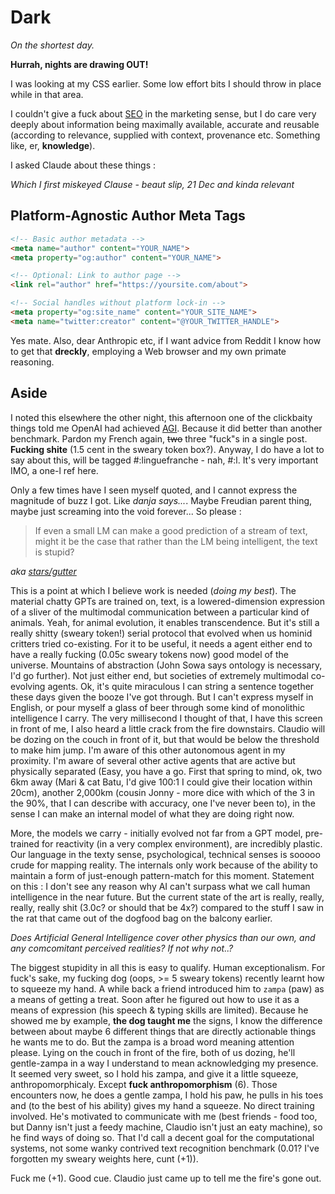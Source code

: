 # Dark

*On the shortest day.*

**Hurrah, nights are drawing OUT!**

I was looking at my CSS earlier. Some low effort bits I should throw in place while in that area.

I couldn't give a fuck about [SEO](https://en.wikipedia.org/wiki/Search_engine_optimization) in the marketing sense, but I do care very deeply about information being maximally available, accurate and reusable (according to relevance, supplied with context, provenance etc. Something like, er, **knowledge**).

I asked Claude about these things :

*Which I first miskeyed Clause - beaut slip, 21 Dec and kinda relevant*

## Platform-Agnostic Author Meta Tags

 ```html
 <!-- Basic author metadata -->
<meta name="author" content="YOUR_NAME">
<meta property="og:author" content="YOUR_NAME">

<!-- Optional: Link to author page -->
<link rel="author" href="https://yoursite.com/about">

<!-- Social handles without platform lock-in -->
<meta property="og:site_name" content="YOUR_SITE_NAME">
<meta name="twitter:creator" content="@YOUR_TWITTER_HANDLE">
```

Yes mate. Also, dear Anthropic etc, if I want advice from Reddit I know how to get that **dreckly**, employing a Web browser and my own primate reasoning.

## Aside

I noted this elsewhere the other night, this afternoon one of the clickbaity things told me OpenAI had achieved [AGI](https://en.wikipedia.org/wiki/Generative_artificial_intelligence). Because it did better than another benchmark. Pardon my French again, ~~two~~ three "fuck"s in a single post. **Fucking shite** (1.5 cent in the sweary token box?). Anyway, I do have a lot to say about this, will be tagged #:linguefranche - nah, #:l. It's very important IMO, a one-l ref here.

Only a few times have I seen myself quoted, and I cannot express the magnitude of buzz I got. Like *danja says...*. Maybe Freudian parent thing, maybe just screaming into the void forever...
So please :

>If even a small LM can make a good prediction of a stream of text, might it be the case that rather than the LM being intelligent, the text is stupid?

*aka [stars/gutter](https://www.youtube.com/watch?v=ruAi4VBoBSM)*

This is a point at which I believe work is needed (*doing my best*). The material chatty GPTs are trained on, text, is a lowered-dimension expression of a sliver of the multimodal communication between a particular kind of animals. Yeah, for animal evolution, it enables transcendence. But it's still a really shitty (sweary token!) serial protocol that evolved when us hominid critters tried co-existing. For it to be useful, it needs a agent either end to have a really fucking (0.05c sweary tokens now) good model of the universe. Mountains of abstraction (John Sowa says ontology is necessary, I'd go further). Not just either end, but societies of extremely multimodal co-evolving agents. Ok, it's quite miraculous I can string a sentence together these days given the booze I've got through. But I can't express myself in English, or pour myself a glass of beer through some kind of monolithic intelligence I carry. The very millisecond I thought of that, I have this screen in front of me, I also heard a little crack from the fire downstairs. Claudio will be dozing on the couch in front of it, but that would be below the threshold to make him jump. I'm aware of this other autonomous agent in my proximity. I'm aware of several other active agents that are active but physically separated (Easy, you have a go. First that spring to mind, ok, two 6km away (Mari & cat Batu, I'd give 100:1 I could give their location within 20cm), another 2,000km (cousin Jonny - more dice with which of the 3 in the 90%, that I can describe with accuracy, one I've never been to), in the sense I can make an internal model of what they are doing right now.

More, the models we carry - initially evolved not far from a GPT model, pre-trained for reactivity (in a very complex environment), are incredibly plastic. Our language in the texty sense, psychological, technical senses is sooooo crude for mapping reality. The internals only work because of the ability to maintain a form of just-enough pattern-match for this moment. Statement on this : I don't see any reason why AI can't surpass what we call human intelligence in the near future. But the current state of the art is really, really, really, really shit (3.0c? or should that be 4x?) compared to the stuff I saw in the rat that came out of the dogfood bag on the balcony earlier.  

*Does Artificial General Intelligence cover other physics than our own, and any comcomitant perceived realities? If not why not..?*          

The biggest stupidity in all this is easy to qualify. Human exceptionalism. For fuck's sake, my fucking dog (oops, >= 5 sweary tokens) recently learnt how to squeeze my hand. A while back a friend introduced him to `zampa` (paw) as a means of getting a treat. Soon after he figured out how to use it as a means of expression (his speech & typing skills are limited). Because he showed me by example, **the dog taught me** the signs, I know the difference between about maybe 6 different things that are directly actionable things he wants me to do. But the zampa is a broad word meaning attention please. Lying on the couch in front of the fire, both of us dozing, he'll gentle-zampa in a way I understand to mean acknowledging my presence. It seemed very sweet, so I hold his zampa, and give it a little squeeze, anthropomorphicaly. Except **fuck anthropomorphism** (6). Those encounters now, he does a gentle zampa, I hold his paw, he pulls in his toes and (to the best of his ability) gives my hand a squeeze. No direct training involved. He's motivated to communicate with me (best friends - food too, but Danny isn't just a feedy machine, Claudio isn't just an eaty machine), so he find ways of doing so. That I'd call a decent goal for the computational systems, not some wanky contrived text recognition benchmark (0.01? I've forgotten my sweary weights here, cunt (+1)).     

Fuck me (+1). Good cue. Claudio just came up to tell me the fire's gone out.
